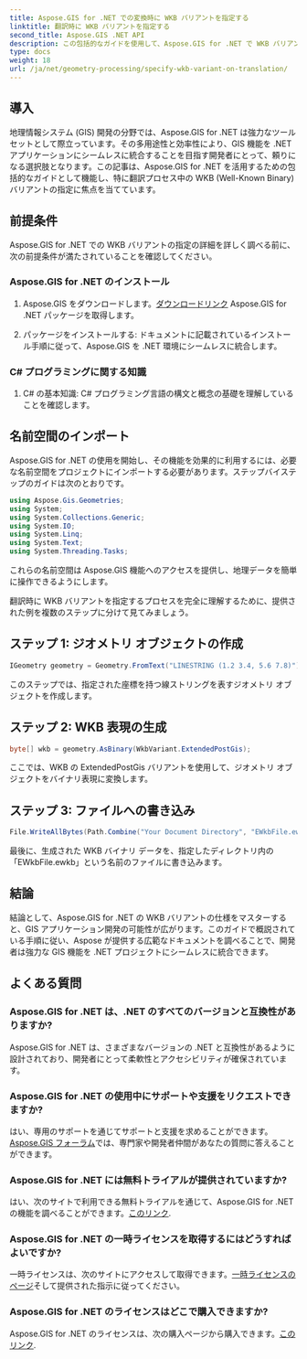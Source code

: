 ```yaml
---
title: Aspose.GIS for .NET での変換時に WKB バリアントを指定する
linktitle: 翻訳時に WKB バリアントを指定する
second_title: Aspose.GIS .NET API
description: この包括的なガイドを使用して、Aspose.GIS for .NET で WKB バリアントを簡単に指定する方法を学びましょう。 GIS 開発スキルを向上させます。
type: docs
weight: 18
url: /ja/net/geometry-processing/specify-wkb-variant-on-translation/
---
```

## 導入
地理情報システム (GIS) 開発の分野では、Aspose.GIS for .NET は強力なツールセットとして際立っています。その多用途性と効率性により、GIS 機能を .NET アプリケーションにシームレスに統合することを目指す開発者にとって、頼りになる選択肢となります。この記事は、Aspose.GIS for .NET を活用するための包括的なガイドとして機能し、特に翻訳プロセス中の WKB (Well-Known Binary) バリアントの指定に焦点を当てています。
## 前提条件
Aspose.GIS for .NET での WKB バリアントの指定の詳細を詳しく調べる前に、次の前提条件が満たされていることを確認してください。
### Aspose.GIS for .NET のインストール
1. Aspose.GIS をダウンロードします。[ダウンロードリンク](https://releases.aspose.com/gis/net/) Aspose.GIS for .NET パッケージを取得します。
   
2. パッケージをインストールする: ドキュメントに記載されているインストール手順に従って、Aspose.GIS を .NET 環境にシームレスに統合します。
### C# プログラミングに関する知識
1. C# の基本知識: C# プログラミング言語の構文と概念の基礎を理解していることを確認します。

## 名前空間のインポート
Aspose.GIS for .NET の使用を開始し、その機能を効果的に利用するには、必要な名前空間をプロジェクトにインポートする必要があります。ステップバイステップのガイドは次のとおりです。

```csharp
using Aspose.Gis.Geometries;
using System;
using System.Collections.Generic;
using System.IO;
using System.Linq;
using System.Text;
using System.Threading.Tasks;
```
これらの名前空間は Aspose.GIS 機能へのアクセスを提供し、地理データを簡単に操作できるようにします。

翻訳時に WKB バリアントを指定するプロセスを完全に理解するために、提供された例を複数のステップに分けて見てみましょう。
## ステップ 1: ジオメトリ オブジェクトの作成
```csharp
IGeometry geometry = Geometry.FromText("LINESTRING (1.2 3.4, 5.6 7.8)");
```
このステップでは、指定された座標を持つ線ストリングを表すジオメトリ オブジェクトを作成します。
## ステップ 2: WKB 表現の生成
```csharp
byte[] wkb = geometry.AsBinary(WkbVariant.ExtendedPostGis);
```
ここでは、WKB の ExtendedPostGis バリアントを使用して、ジオメトリ オブジェクトをバイナリ表現に変換します。
## ステップ 3: ファイルへの書き込み
```csharp
File.WriteAllBytes(Path.Combine("Your Document Directory", "EWkbFile.ewkb"), wkb);
```
最後に、生成された WKB バイナリ データを、指定したディレクトリ内の「EWkbFile.ewkb」という名前のファイルに書き込みます。

## 結論
結論として、Aspose.GIS for .NET の WKB バリアントの仕様をマスターすると、GIS アプリケーション開発の可能性が広がります。このガイドで概説されている手順に従い、Aspose が提供する広範なドキュメントを調べることで、開発者は強力な GIS 機能を .NET プロジェクトにシームレスに統合できます。
## よくある質問
### Aspose.GIS for .NET は、.NET のすべてのバージョンと互換性がありますか?
Aspose.GIS for .NET は、さまざまなバージョンの .NET と互換性があるように設計されており、開発者にとって柔軟性とアクセシビリティが確保されています。
### Aspose.GIS for .NET の使用中にサポートや支援をリクエストできますか?
はい、専用のサポートを通じてサポートと支援を求めることができます。[Aspose.GIS フォーラム](https://forum.aspose.com/c/gis/33)では、専門家や開発者仲間があなたの質問に答えることができます。
### Aspose.GIS for .NET には無料トライアルが提供されていますか?
はい、次のサイトで利用できる無料トライアルを通じて、Aspose.GIS for .NET の機能を調べることができます。[このリンク](https://releases.aspose.com/).
### Aspose.GIS for .NET の一時ライセンスを取得するにはどうすればよいですか?
一時ライセンスは、次のサイトにアクセスして取得できます。[一時ライセンスのページ](https://purchase.aspose.com/temporary-license/)そして提供された指示に従ってください。
### Aspose.GIS for .NET のライセンスはどこで購入できますか?
 Aspose.GIS for .NET のライセンスは、次の購入ページから購入できます。[このリンク](https://purchase.aspose.com/buy).